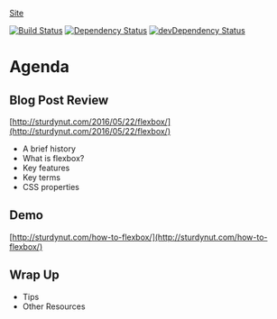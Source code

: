 [Site](http://howtoflexbox.com)

[![Build Status](https://travis-ci.org/sturdynut/how-to-flexbox.svg?branch=master)](https://travis-ci.org/sturdynut/how-to-flexbox) 
[![Dependency Status](https://david-dm.org/sturdynut/how-to-flexbox.svg)](https://david-dm.org/sturdynut/how-to-flexbox) 
[![devDependency Status](https://david-dm.org/sturdynut/how-to-flexbox/dev-status.png)](https://david-dm.org/sturdynut/how-to-flexbox?type=dev)

# Agenda

## Blog Post Review

[http://sturdynut.com/2016/05/22/flexbox/](http://sturdynut.com/2016/05/22/flexbox/)

* A brief history
* What is flexbox?
* Key features
* Key terms
* CSS properties

## Demo
[http://sturdynut.com/how-to-flexbox/](http://sturdynut.com/how-to-flexbox/)

## Wrap Up
* Tips
* Other Resources
